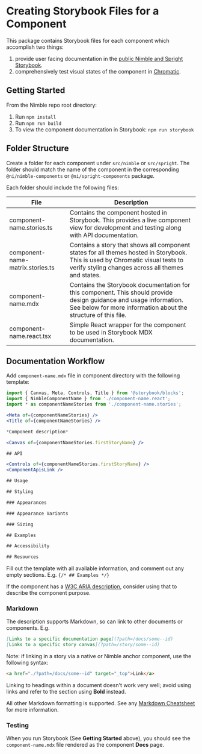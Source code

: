 # Creating Storybook Files for a Component

This package contains Storybook files for each component which accomplish two things:
1. provide user facing documentation in the [public Nimble and Spright Storybook](https://nimble.ni.dev/storybook).
2. comprehensively test visual states of the component in [Chromatic](https://www.chromatic.com/builds?appId=60e89457a987cf003efc0a5b).

## Getting Started

From the Nimble repo root directory:

1. Run `npm install`
2. Run `npm run build`
3. To view the component documentation in Storybook: `npm run storybook`

## Folder Structure

Create a folder for each component under `src/nimble` or `src/spright`. The folder should match the name of the component in the corresponding `@ni/nimble-components` or `@ni/spright-components` package.

Each folder should include the following files:

| File                             | Description                          |
| -------------------------------- | ------------------------------------ |
| component-name.stories.ts        | Contains the component hosted in Storybook. This provides a live component view for development and testing along with API documentation.  |
| component-name-matrix.stories.ts | Contains a story that shows all component states for all themes hosted in Storybook. This is used by Chromatic visual tests to verify styling changes across all themes and states.   |
| component-name.mdx               | Contains the Storybook documentation for this component. This should provide design guidance and usage information. See below for more information about the structure of this file. |
| component-name.react.tsx         | Simple React wrapper for the component to be used in Storybook MDX documentation.   |

## Documentation Workflow

Add `component-name.mdx` file in component directory with the following template:

```jsx
import { Canvas, Meta, Controls, Title } from '@storybook/blocks';
import { NimbleComponentName } from './component-name.react';
import * as componentNameStories from './component-name.stories';

<Meta of={componentNameStories} />
<Title of={componentNameStories} />

*Component description*

<Canvas of={componentNameStories.firstStoryName} />

## API

<Controls of={componentNameStories.firstStoryName} />
<ComponentApisLink />

## Usage

## Styling

### Appearances

### Appearance Variants

### Sizing

## Examples

## Accessibility

## Resources

```

Fill out the template with all available information, and comment out any empty sections. E.g. `{/* ## Examples */}`

If the component has a [W3C ARIA description](https://www.w3.org/WAI/ARIA/apg/patterns/), consider using that to describe the component purpose.

### Markdown

The description supports Markdown, so can link to other documents or components. E.g.

```md
[Links to a specific documentation page](?path=/docs/some--id)
[Links to a specific story canvas](?path=/story/some--id)
```

Note: if linking in a story via a native or Nimble anchor component, use the following syntax:

```html
<a href="./?path=/docs/some--id" target="_top">Link</a>
```

Linking to headings within a document doesn't work very well; avoid using links and refer to the section using **Bold** instead.

All other Markdown formatting is supported. See any [Markdown Cheatsheet](https://www.markdownguide.org/cheat-sheet/) for more information.

### Testing 

When you run Storybook (See **Getting Started** above), you should see the `component-name.mdx` file rendered as the component **Docs** page.